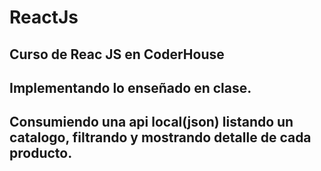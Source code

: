 # ReactJs
## Curso de Reac JS en CoderHouse
## Implementando lo enseñado en clase.
## Consumiendo una api local(json) listando un catalogo, filtrando y mostrando detalle de cada producto.
